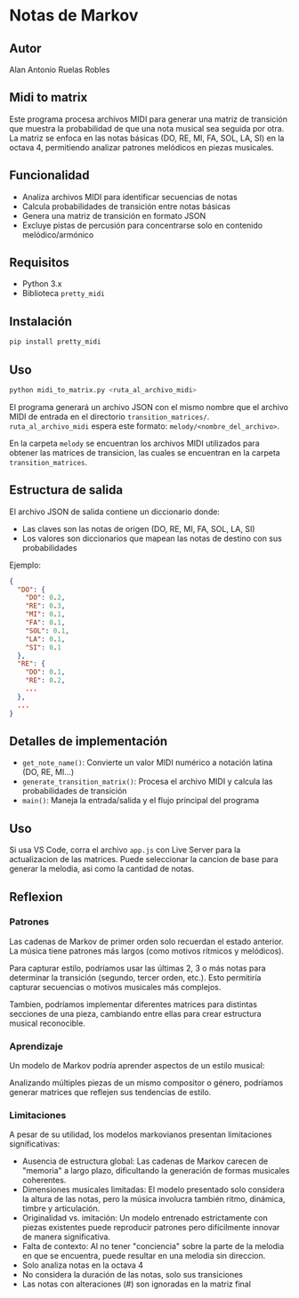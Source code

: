 # Notas de Markov 

## Autor
Alan Antonio Ruelas Robles

## Midi to matrix
Este programa procesa archivos MIDI para generar una matriz de transición que muestra la probabilidad de que una nota musical sea seguida por otra. La matriz se enfoca en las notas básicas (DO, RE, MI, FA, SOL, LA, SI) en la octava 4, permitiendo analizar patrones melódicos en piezas musicales.

## Funcionalidad

- Analiza archivos MIDI para identificar secuencias de notas
- Calcula probabilidades de transición entre notas básicas
- Genera una matriz de transición en formato JSON
- Excluye pistas de percusión para concentrarse solo en contenido melódico/armónico

## Requisitos

- Python 3.x
- Biblioteca `pretty_midi`

## Instalación

```bash
pip install pretty_midi
```

## Uso

```bash
python midi_to_matrix.py <ruta_al_archivo_midi>
```

El programa generará un archivo JSON con el mismo nombre que el archivo MIDI de entrada en el directorio `transition_matrices/`.
`ruta_al_archivo_midi` espera este formato: `melody/<nombre_del_archivo>`.

En la carpeta `melody` se encuentran los archivos MIDI utilizados para obtener las matrices de transicion, las cuales se encuentran en la carpeta `transition_matrices`.

## Estructura de salida

El archivo JSON de salida contiene un diccionario donde:
- Las claves son las notas de origen (DO, RE, MI, FA, SOL, LA, SI)
- Los valores son diccionarios que mapean las notas de destino con sus probabilidades

Ejemplo:
```json
{
  "DO": {
    "DO": 0.2,
    "RE": 0.3,
    "MI": 0.1,
    "FA": 0.1,
    "SOL": 0.1,
    "LA": 0.1,
    "SI": 0.1
  },
  "RE": {
    "DO": 0.1,
    "RE": 0.2,
    ...
  },
  ...
}
```

## Detalles de implementación

- `get_note_name()`: Convierte un valor MIDI numérico a notación latina (DO, RE, MI...)
- `generate_transition_matrix()`: Procesa el archivo MIDI y calcula las probabilidades de transición
- `main()`: Maneja la entrada/salida y el flujo principal del programa

## Uso

Si usa VS Code, corra el archivo `app.js` con Live Server para la actualizacion de las matrices. Puede seleccionar la cancion de base para generar la melodia, asi como la cantidad de notas.

## Reflexion

### Patrones
Las cadenas de Markov de primer orden solo recuerdan el estado anterior. La música tiene patrones más largos (como motivos rítmicos y melódicos).

Para capturar estilo, podríamos usar las últimas 2, 3 o más notas para determinar la transición (segundo, tercer orden, etc.). Esto permitiría capturar secuencias o motivos musicales más complejos.

Tambien, podríamos implementar diferentes matrices para distintas secciones de una pieza, cambiando entre ellas para crear estructura musical reconocible.

### Aprendizaje 

Un modelo de Markov podría aprender aspectos de un estilo musical:

Analizando múltiples piezas de un mismo compositor o género, podríamos generar matrices que reflejen sus tendencias de estilo.

### Limitaciones

A pesar de su utilidad, los modelos markovianos presentan limitaciones significativas:

- Ausencia de estructura global: Las cadenas de Markov carecen de "memoria" a largo plazo, dificultando la generación de formas musicales coherentes.
- Dimensiones musicales limitadas: El modelo presentado solo considera la altura de las notas, pero la música involucra también ritmo, dinámica, timbre y articulación.
- Originalidad vs. imitación: Un modelo entrenado estrictamente con piezas existentes puede reproducir patrones pero difícilmente innovar de manera significativa.
- Falta de contexto: Al no tener "conciencia" sobre la parte de la melodia en que se encuentra, puede resultar en una melodia sin direccion.
- Solo analiza notas en la octava 4
- No considera la duración de las notas, solo sus transiciones
- Las notas con alteraciones (#) son ignoradas en la matriz final
